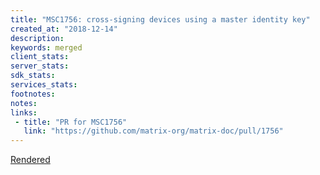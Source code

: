 ```yaml
---
title: "MSC1756: cross-signing devices using a master identity key"
created_at: "2018-12-14"
description:
keywords: merged
client_stats:
server_stats:
sdk_stats:
services_stats:
footnotes:
notes:
links:
 - title: "PR for MSC1756"
   link: "https://github.com/matrix-org/matrix-doc/pull/1756"
---
```

[Rendered](https://github.com/uhoreg/matrix-doc/blob/cross-signing2/proposals/1756-cross-signing.md)

